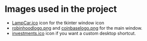 # Images used in the project
- [LampCar.ico](https://github.com/Babaganoush07/invesments_python/blob/main/Images/LampCar.ico) icon for the tkinter window icon
- [robinhoodlogo.png](https://github.com/Babaganoush07/invesments_python/blob/main/Images/robinhoodlogo.png) and [coinbaselogo.png](https://github.com/Babaganoush07/invesments_python/blob/main/Images/coinbaselogo.png) for the main window.
- [investments.ico](https://github.com/Babaganoush07/invesments_python/blob/main/Images/investments.ico) icon if you want a custom desktop shortcut.

